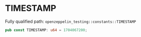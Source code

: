 # TIMESTAMP

Fully qualified path: `openzeppelin_testing::constants::TIMESTAMP`

```rust
pub const TIMESTAMP: u64 = 1704067200;
```

